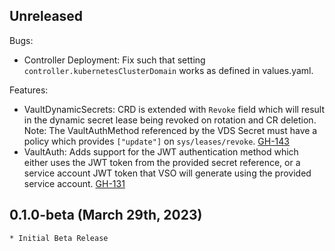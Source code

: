 ## Unreleased

Bugs:
* Controller Deployment: Fix such that setting `controller.kubernetesClusterDomain` works as defined in values.yaml.

Features:
* VaultDynamicSecrets: CRD is extended with `Revoke` field which will result in the dynamic secret lease being revoked on rotation and CR deletion. Note: The VaultAuthMethod referenced by the VDS Secret must have a policy which provides `["update"]` on `sys/leases/revoke`. [GH-143](https://github.com/hashicorp/vault-secrets-operator/pull/143)
* VaultAuth: Adds support for the JWT authentication method which either uses the JWT token from the provided secret reference, or a service account JWT token that VSO will generate using the provided service account. [GH-131](https://github.com/hashicorp/vault-secrets-operator/pull/131)

## 0.1.0-beta (March 29th, 2023)

    * Initial Beta Release
